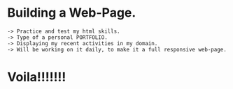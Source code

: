 # Building a Web-Page.
    -> Practice and test my html skills.
    -> Type of a personal PORTFOLIO.
    -> Displaying my recent activities in my domain.
    -> Will be working on it daily, to make it a full responsive web-page.


# Voila!!!!!!!